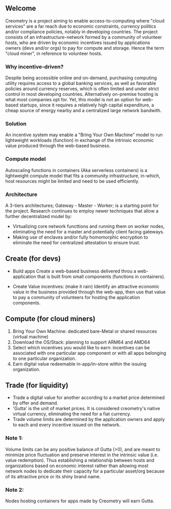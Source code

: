 ## Welcome 

Creometry is a project aiming to enable access-to-computing where "cloud services" are a far reach due to economic constraints, currency politics and/or compliance policies, notably in developing countries.
The project consists of an infrastructure-network formed by a community of volunteer hosts, who are driven by economic incentives issued by applications owners (devs and/or orgs) to pay for compute and storage. Hence the term "cloud miner", in reference to volunteer hosts.

### Why incentive-driven?
Despite being accessible online and on-demand, purchasing computing utility requires access to a global banking services, as well as favorable policies around currency reserves, which is often limited and under strict control in most developing countries.
Alternatively on-premise hosting is what most companies opt for. Yet, this model is not an option for web-based startups, since it requires a relatively high capital expenditure, a cheap source of energy nearby and a centralized large network bandwith.

### Solution
An incentive system may enable a "Bring Your Own Machine" model to run lightweight workloads (function) in exchange of the intrinsic economic value produced through the web-based business.   

### Compute model

Autoscaling functions in containers (Aka serverless containers) is a lightweight compute model that fits a community infrastructure, in-which, host resources might be limited and need to be used efficiently.

### Architecture

A 3-tiers architectures; Gateway - Master - Worker; is a starting point for the project. 
Research continues to employ newer techniques that allow a further decentralized model by: 
 - Virtualizing core network functtions and running them on worker nodes, eliminating the need for a master and potentially client facing gateways.
 - Making use of enclaves and/or fully homomorphic encryption to eliminate the need for centralized attestation to ensure trust.

## Create (for devs)
- Build apps
   Create a web-based business delivered throu a web-application that is built from small components (functions in containers).
   
- Create Value incentives: (make it rain)
   Identify an attractive economic value in the business provided through the web-app, then use that value to pay a community of volunteers for hosting the application components.

## Compute (for cloud miners)
  1. Bring Your Own Machine: dedicated bare-Metal or shared resources (virtual machine)
  2. Download the OS/Stack: planning to support ARM64 and AMD64 
  3. Select which incentives you would like to earn: incentives can be associated with one particular app component or with all apps belonging to one particular organization.
  4. Earn digital value redeemable in-app/in-store within the issuing organization.
  

## Trade (for liquidity)
- Trade a digital value for another according to a market price determined by offer and demand. 
- 'Gutta' is the unit of market prices. It is considered creometry's native virtual currency, eliminating the need for a fiat currency.
- Trade volume limits are determined by the application owners and apply to each and every incentive issued on the network. 

### Note 1: 
Volume limits can be any positive balance of Gutta (>0), and are meant to minimize price fluctuation and preserve interest in the intrinsic value (i.e. value redemption). Thus establishing a relationship between hosts and organizations based on economic interest rather than allowing most network nodes to dedicate their capacity for a particular asset/org because of its attractive price or its shiny brand name. 

### Note 2: 
Nodes hosting containers for apps made by Creometry will earn Gutta.





